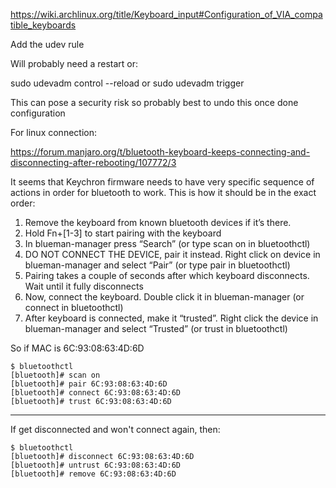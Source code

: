https://wiki.archlinux.org/title/Keyboard_input#Configuration_of_VIA_compatible_keyboards

Add the udev rule

Will probably need a restart or:

sudo udevadm control --reload
or
sudo udevadm trigger

This can pose a security risk so probably best to undo this once done configuration

For linux connection:

https://forum.manjaro.org/t/bluetooth-keyboard-keeps-connecting-and-disconnecting-after-rebooting/107772/3

It seems that Keychron firmware needs to have very specific sequence of actions in order for bluetooth to work. This is how it should be in the exact order:

1. Remove the keyboard from known bluetooth devices if it’s there.
2. Hold Fn+[1-3] to start pairing with the keyboard
3. In blueman-manager press “Search” (or type scan on in bluetoothctl)
4. DO NOT CONNECT THE DEVICE, pair it instead. Right click on device in blueman-manager and select “Pair” (or type pair <mac> in bluetoothctl)
5. Pairing takes a couple of seconds after which keyboard disconnects. Wait until it fully disconnects
6. Now, connect the keyboard. Double click it in blueman-manager (or connect <mac> in bluetoothctl)
7. After keyboard is connected, make it “trusted”. Right click the device in blueman-manager and select “Trusted” (or trust <mac> in bluetoothctl)

So if MAC is 6C:93:08:63:4D:6D

```
$ bluetoothctl
[bluetooth]# scan on
[bluetooth]# pair 6C:93:08:63:4D:6D
[bluetooth]# connect 6C:93:08:63:4D:6D
[bluetooth]# trust 6C:93:08:63:4D:6D
```

---

If get disconnected and won't connect again, then:

```
$ bluetoothctl
[bluetooth]# disconnect 6C:93:08:63:4D:6D
[bluetooth]# untrust 6C:93:08:63:4D:6D
[bluetooth]# remove 6C:93:08:63:4D:6D
```